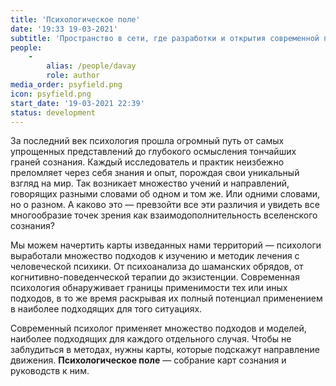 ```yaml
---
title: 'Психологическое поле'
date: '19:33 19-03-2021'
subtitle: 'Пространство в сети, где разработки и открытия современной психологии обретают форму'
people:
    -
        alias: /people/davay
        role: author
media_order: psyfield.png
icon: psyfield.png
start_date: '19-03-2021 22:39'
status: development
---
```


За последний век психология прошла огромный путь от самых упрощенных представлений до глубокого осмысления тончайших граней сознания. Каждый исследователь и практик неизбежно преломляет через себя знания и опыт, порождая свои уникальный взгляд на мир. Так возникает множество учений и направлений, говорящих разными словами об одном и том же. Или одними словами, но о разном. А каково это — превзойти все эти различия и увидеть все многообразие точек зрения как  взаимодополнительность вселенского сознания? 

Мы можем начертить карты изведанных нами территорий — психологи выработали множество подходов к изучению и методик лечения с человеческой психики. От психоанализа до шаманских обрядов, от когнитивно-поведенческой терапии до экзистенции. Современная психология обнаруживает границы применимости тех или иных подходов, в то же время раскрывая их полный потенциал применением в наиболее подходящих для того ситуациях.

Современный психолог применяет множество подходов и моделей, наиболее подходящих для каждого отдельного случая. Чтобы не заблудиться в методах, нужны карты, которые подскажут направление движения. **Психологическое поле** — собрание карт сознания и руководств к ним.